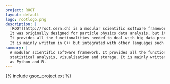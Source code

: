 ```yaml
---
project: ROOT
layout: default
logo: rootlogo.png
description: |
  [ROOT](http://root.cern.ch) is a modular scientific software framework developed by [CERN](http://cern.ch) and other Particle Physics laboratories.
  It was originally designed for particle physics data analysis, but it is also used in other applications such as astronomy, bio-informatics, finances, etc.
  It provides all the functionalities needed to deal with big data processing, statistical analysis, data visualisation and data storage.
  It is mainly written in C++ but integrated with other languages such as Python and R.
summary: |
  A modular scientific software framework. It provides all the functionalities needed to deal with big data processing,
  statistical analysis, visualisation and storage. It is mainly written in C++ but integrated with other languages such
  as Python and R.
---
```


{% include gsoc_project.ext %}
